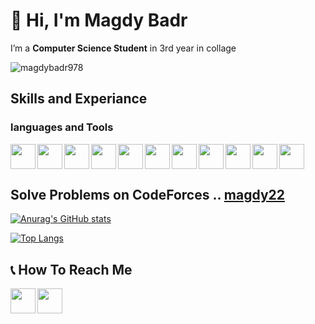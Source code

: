 
<!-- name and who i am start -->
# 👋 Hi, I'm Magdy Badr
I’m a **Computer Science Student** in 3rd year in collage
<!-- name and who i am end -->

<p align="left"> <img src="https://komarev.com/ghpvc/?username=magdybadr978&label=Profile%20views&color=0e75b6&style=flat" alt="magdybadr978" /> </p>


## Skills and Experiance

### languages and Tools
<img src="https://cdn-icons-png.flaticon.com/512/5968/5968350.png" width="40" align="left"> <!-- python -->
<img src="https://cdn.worldvectorlogo.com/logos/tensorflow-icon.svg" width="40" align="left"> <!-- TensorFlow -->
<img src="https://cdn.worldvectorlogo.com/logos/keras-1.svg" width="40" align="left"> <!-- Keras -->
<img src="https://cdn-icons-png.flaticon.com/512/5968/5968282.png" width="40" align="left"> <!-- java -->
<img src="https://cdn-icons-png.flaticon.com/512/6132/6132222.png" width="40" align="left"> <!-- C++ -->
<img src="https://git-scm.com/images/logos/downloads/Git-Icon-1788C.png" width="40" align="left"> <!-- Git -->
<img src="https://cdn-icons-png.flaticon.com/512/1051/1051326.png" width="40" align="left"> <!-- Github -->
<img src="https://seeklogo.com/images/J/javascript-js-logo-2949701702-seeklogo.com.png" width="40"> <!-- JS -->
<img src="https://cdn-icons-png.flaticon.com/512/919/919825.png" width="40" align="left"> <!-- Node.js -->
<img src="https://cdn-icons-png.flaticon.com/512/919/919851.png" width="40" align="left"> <!-- Express.js -->
<img src="https://cdn-icons-png.flaticon.com/512/1199/1199128.png" width="40" align="left"> <!-- MySQL -->


## Solve Problems on **CodeForces** .. [magdy22](https://codeforces.com/profile/magdy22)

[![Anurag's GitHub stats](https://github-readme-stats.vercel.app/api?username=magdybadr978&show_icons=true&hide=issues,contribs)](https://github.com/anuraghazra/github-readme-stats)

[![Top Langs](https://github-readme-stats.vercel.app/api/top-langs/?username=magdybadr978)](https://github.com/anuraghazra/github-readme-stats)

## 📞 How To Reach Me
<a href="https://www.linkedin.com/in/magdy-badr-b876731b9?lipi=urn%3Ali%3Apage%3Ad_flagship3_profile_view_base_contact_details%3BY%2BiAMpKrQu2pjTKuZLizOw%3D%3D" target="_blank"><img src="https://cdn.worldvectorlogo.com/logos/linkedin-icon-2.svg" width="40" align="left"/></a>

<a href="mailto:magdibadr2002@gmail.com" target="_blank">
  <img src="https://cdn.worldvectorlogo.com/logos/gmail-icon.svg" width="40" align="left" />
</a>






